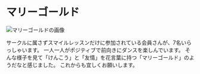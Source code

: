 # マリーゴールド

![マリーゴールドの画像](https://storage.googleapis.com/smile-blog/2024-07-31/S__5791758.jpg)

サークルに属さずスマイルレッスンだけに参加されている会員さんが、7名いらっしゃいます。
一人一人がポジティブで前向きにダンスを楽しんでいます。
そんな様子を見て「けんこう」と「友情」を花言葉に持つ「マリーゴールド」のようだなと感じました。
これからも宜しくお願いします。
